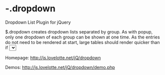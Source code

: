 -.dropdown
==========

Dropdown List Plugin for jQuery

$.dropdown creates dropdown lists separated by group. As with popup, only one dropdown of each group can be shown at one time. As the entries do not need to be rendered at start, large tables should render quicker than if <select> is used.

Homepage: http://js.lovelotte.net/jQ/dropdown

Demos: http://js.lovelotte.net/jQ/dropdown/demo.php
